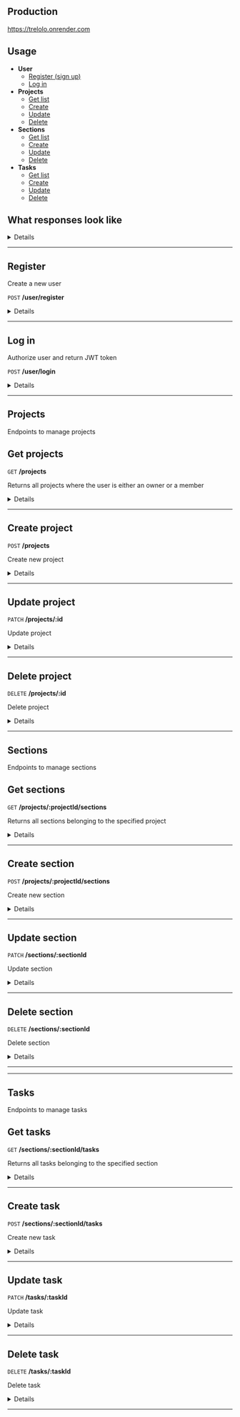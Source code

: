 ## Production
https://trelolo.onrender.com

## Usage

- **User**
    - [Register (sign up)](#register)
    - [Log in](#log-in)
- **Projects**
  - [Get list](#get-projects)
  - [Create](#create-project)
  - [Update](#update-project)
  - [Delete](#delete-project)
- **Sections**
  - [Get list](#get-sections)
  - [Create](#create-section)
  - [Update](#update-section)
  - [Delete](#delete-section)
- **Tasks**
  - [Get list](#get-tasks)
  - [Create](#create-task)
  - [Update](#update-task)
  - [Delete](#delete-task)

## What responses look like

<details>

* **Successful**
  ```
  {
      "result": true, // always "true" if successful
      "data": {}      // or []
      "errors": []    // always "empty" if result is successful
  }
  ```

* **Failed (validation errors)**

  **Status code:** `400`
  ```
  {
      "result": false,
      "data": null // always "null" if failed
      "errors": [
        {
          "value": "test2@gmail.com",
          "msg": "E-mail already in use",
          "param": "email",
          "location": "body"
        },
        ...
      ]
  }
  ```

* **Failed (custom errors)**

  **Status codes:** other than `200`, `400`
  ```
  {
      "result": false,
      "data": null // always "null" if failed
      "errors": [
        "User is not authorized" // mostly contains single error
      ]
  }
  ```

</details>

---

**Register**
----
Create a new user

 `POST` **/user/register**

<details>

* **Headers**

  - **Content-Type:** `application/json`


* **Body**
    ```json
     {
         "email": "test@gmail.com",
         "name": "Test User",
         "password": "test11"
     }
    ```
- `email` should be valid and unique
- `name` length at least 2 symbols
- `password` length at least 6 symbols
---

* **Success response** - `200 OK`
  ```json
  {
    "result": true,
    "data": {
        "id": "63de8d5215fc893c6f1e5dbc",
        "name": "Test",
        "email": "test5@gmail.com"
    },
    "errors": []
  }
  ```
* **Failure response** - `400 Bad Request`
  ```json
  {
    "result": false,
    "data": null,
    "errors": [
        {
            "value": "test@gmail",
            "msg": "Invalid value",
            "param": "email",
            "location": "body"
        }
    ]
  }
  ```
</details>

---

**Log in**
----
Authorize user and return JWT token

`POST` **/user/login**

<details>

* **Headers**

  - **Content-Type:** `application/json`

  
* **Body**
    ```json
     {
        "email": "test@gmail.com",
        "password": "test"
    }
    ```
---

* **Success response** - `200 OK`

  ```json
  {
    "result": true,
    "user": {
      "id": "63dd8048d70ca740655d684d",
      "name": "Test",
      "email": "test2@gmail.com"
    },
    "data": {
        "token": "eyJhbGciOiJIUzI1NiIsInR5cCI6Imp3dCJ9.eyJpZCI6IjYzZGQxZDMzMjM4YWI0NGMwZGU1NGExMiIsImlvdCI6MTY3NTQzNTQ4NTIwNH0=.ZzLHFnYu2Z89Finv4mRjAzheo87oBqkrJd0hIcBfg+0="
    },
    "errors": []
  }
  ```
* **Failure response** - `403 Forbidden`

  ```json
  {
    "result": false,
    "data": null,
    "errors": [
        "Email or password is incorrect"
    ]
  }
  ```
</details>

---

**Projects**
----
Endpoints to manage projects

**Get projects**
---
`GET` **/projects**

Returns all projects where the user is either an owner or a member 

<details>

* **Headers**

  - **Content-Type:** `application/json`
---

* **Success response** - `200 OK`

  ```json
  {
    "result": true,
    "data": {
        "items": [
            {
                "id": "63dd7e968d6ad64745e15a03",
                "name": "Common project",
                "ownerId": "63dd1d33238ab44c0de54a12"
            },
            {
                "id": "63de890018c5a3eb2107f6c4",
                "name": "My own project",
                "ownerId": "63dd1d33238ab44c0de54a12"
            }
        ],
        "count": 2
    },
    "errors": []
  }
  ```
</details>

---

**Create project**
---
`POST` **/projects**

Create new project

<details>

* **Headers**

  - **Content-Type:** `application/json`


* **Body**
    ```json
    {
      "name": "My own project"
    }
    ```
---

* **Success response** - `200 OK`

  ```json
  {
    "result": true,
    "data": {
        "id": "63de890018c5a3eb2107f6c4",
        "name": "My own project",
        "ownerId": "63dd1d33238ab44c0de54a12"
    },
    "errors": []
  }
  ```
* **Failure response** - `400 Bad Request`

  ```json
  {
    "result": false,
    "data": null,
    "errors": [
        {
            "value": "",
            "msg": "Invalid value",
            "param": "name",
            "location": "body"
        }
    ]
  }
  ```
</details>

---

**Update project**
---
`PATCH` **/projects/:id**

Update project

<details>

* **Headers**

  - **Content-Type:** `application/json`

* **Body**
    ```json
    {
      "name": "My new project name"
    }
    ```
---

* **Success response** - `200 OK`

  ```json
  {
    "result": true,
    "data": {
        "id": "63de890018c5a3eb2107f6c4",
        "name": "My new project name",
        "ownerId": "63dd1d33238ab44c0de54a12"
    },
    "errors": []
  }
  ```
* **Failure response** 

    - `400 Bad Request`

    ```json
    {
      "result": false,
      "data": null,
      "errors": [
          {
              "value": "",
              "msg": "Invalid value",
              "param": "name",
              "location": "body"
          }
      ]
    }
    ```
    - `404 Not Found`
    ```json
    {
      "result": false,
      "data": null,
      "errors": [
        "Project is not found"
      ]
    }
    ```
</details>

---

**Delete project**
---
`DELETE` **/projects/:id**

Delete project

<details>

* **Headers**

  - **Content-Type:** `application/json`

---

* **Success response** - `200 OK`

  ```json
  {
    "result": true,
    "data": {
        "id": "63de890018c5a3eb2107f6c4",
        "name": "My new project name",
        "ownerId": "63dd1d33238ab44c0de54a12"
    },
    "errors": []
  }
  ```
* **Failure response** `404 Not Found`
    ```json
    {
      "result": false,
      "data": null,
      "errors": [
        "Project is not found"
      ]
    }
    ```
</details>

---
**Sections**
----
Endpoints to manage sections

**Get sections**
---
`GET` **/projects/:projectId/sections**

Returns all sections belonging to the specified project

<details>

* **Headers**

  - **Content-Type:** `application/json`
---

* **Success response** - `200 OK`

  ```json
  {
    "result": true,
    "data": {
        "items": [
            {
                "id": "63debada0adfc89a239a915b",
                "projectId": "63dd7e968d6ad64745e15a03",
                "name": "ToDo",
                "position": 1
            },
            {
                "id": "63debae70adfc89a239a915c",
                "projectId": "63dd7e968d6ad64745e15a03",
                "name": "In Progress",
                "position": 2
            },
            {
                "id": "63debb2d0adfc89a239a915d",
                "projectId": "63dd7e968d6ad64745e15a03",
                "name": "Done",
                "position": 3
            }
        ],
        "count": 3
    },
    "errors": []
  }
  ```
</details>

---

**Create section**
---
`POST` **/projects/:projectId/sections**

Create new section

<details>

* **Headers**

  - **Content-Type:** `application/json`


* **Body**
    ```json
    {
      "name": "Do tomorrow"
    }
    ```
---

* **Success response** - `200 OK`

  ```json
  {
    "result": true,
    "data": {
        "id": "63dfa9d3dd681faea7c06254",
        "projectId": "63dd7e968d6ad64745e15a03",
        "name": "Do tomorrow",
        "position": 4
    },
    "errors": []
  }
  ```
* **Failure response** - `400 Bad Request`

  ```json
  {
    "result": false,
    "data": null,
    "errors": [
        {
            "msg": "Name should not be empty",
            "param": "name",
            "location": "body"
        }
    ]
  }
  ```
</details>

---

**Update section**
---
`PATCH` **/sections/:sectionId**

Update section

<details>

* **Headers**

  - **Content-Type:** `application/json`

* **Body**

    * All fields are optional
    ```json
    {
      "name": "My new section name",
      "position": 1
    }
    ```
---

* **Success response** - `200 OK`

  ```json
  {
    "result": true,
    "data": {
        "id": "63debada0adfc89a239a915b",
        "projectId": "63de890018c5a3eb2107f6c4",
        "name": "My new section name",
        "position": 1
    },
    "errors": []
  }
  ```
</details>

---

**Delete section**
---
`DELETE` **/sections/:sectionId**

Delete section

<details>

* **Headers**

  - **Content-Type:** `application/json`

---

* **Success response** - `200 OK`

  ```json
  {
    "result": true,
    "data": {
        "id": "63debb3a0adfc89a239a915e",
        "projectId": "63dd7e968d6ad64745e15a03",
        "name": "My new section",
        "position": 0
    },
    "errors": []
  }
  ```
* **Failure response** `404 Not Found`
    ```json
    {
      "result": false,
      "data": null,
      "errors": [
        "Project is not found"
      ]
    }
    ```
</details>

---

---
**Tasks**
----
Endpoints to manage tasks

**Get tasks**
---
`GET` **/sections/:sectionId/tasks**

Returns all tasks belonging to the specified section

<details>

* **Headers**

  - **Content-Type:** `application/json`
---

* **Success response** - `200 OK`

  ```json
  {
    "result": true,
    "data": {
        "items": [
            {
                "id": "63e010ee9f16c8179a251b61",
                "sectionId": "63debada0adfc89a239a915b",
                "name": "To infinity and beyond",
                "position": 1,
                "description": null,
                "dueDate": null,
                "isCompleted": false
            }
        ],
        "count": 1
    },
    "errors": []
  }
  ```
</details>

---

**Create task**
---
`POST` **/sections/:sectionId/tasks**

Create new task

<details>

* **Headers**

  - **Content-Type:** `application/json`


* **Body**
    ```json
    {
    "name": "To infinity and beyond"
    }
    ```
---

* **Success response** - `200 OK`

  ```json
  {
    "result": true,
    "data": {
        "id": "63e010ee9f16c8179a251b61",
        "sectionId": "63debada0adfc89a239a915b",
        "name": "To infinity and beyond",
        "position": 1,
        "description": null,
        "dueDate": null,
        "isCompleted": false
    },
    "errors": []
  }
  ```
* **Failure response** - `400 Bad Request`

  ```json
  {
    "result": false,
    "data": null,
    "errors": [
        {
            "msg": "Name should not be empty",
            "param": "name",
            "location": "body"
        }
    ]
  }
  ```
</details>

---

**Update task**
---
`PATCH` **/tasks/:taskId**

Update task

<details>

* **Headers**

  - **Content-Type:** `application/json`

* **Body**

  * All fields are optional
    ```json
    {
    "name": "To infinity and beyond",
    "position": 1,
    "description": "Buzz Lighter!",
    "dueDate": "2100-02-06T06:34:56.000Z",
    "isCompleted": false
    }
    ```
---

* **Success response** - `200 OK`

  ```json
  {
    "result": true,
    "data": {
        "id": "63e010ee9f16c8179a251b61",
        "sectionId": "63debada0adfc89a239a915b",
        "name": "To infinity and beyond",
        "position": 1,
        "description": "Buzz Lighter!",
        "dueDate": "2100-02-06T06:34:56.000Z",
        "isCompleted": false
    },
    "errors": []
  }
  ```
</details>

---

**Delete task**
---
`DELETE` **/tasks/:taskId**

Delete task

<details>

* **Headers**

  - **Content-Type:** `application/json`

---

* **Success response** - `200 OK`

  ```json
  {
    "result": true,
    "data": {
        "id": "63debb3a0adfc89a239a915e",
        "sectionId": "63dd7e968d6ad64745e15a03",
        "name": "My new task",
        "position": 0
    },
    "errors": []
  }
  ```
* **Failure response** `404 Not Found`
    ```json
    {
      "result": false,
      "data": null,
      "errors": [
        "Task is not found"
      ]
    }
    ```
</details>

---
